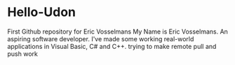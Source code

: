 # Hello-Udon
First Github repository for Eric Vosselmans
My Name is Eric Vosselmans. An aspiring software developer. I've made some working real-world applications in Visual Basic, C# and C++.
trying to make remote pull and push work
